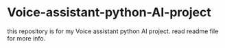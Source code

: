 # Voice-assistant-python-AI-project
this repository is for my Voice assistant python AI project. read readme file for more info.
